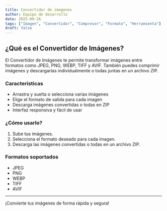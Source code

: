 ```yaml
---
title: Convertidor de imagenes
author: Equipo de desarrollo
date: 2025-09-26
tags: ["Imagen", "Convertidor", "Compresor", "Formato", "Herramienta"]
draft: false
---
```


## ¿Qué es el Convertidor de Imágenes?

El Convertidor de Imágenes te permite transformar imágenes entre formatos como JPEG, PNG, WEBP, TIFF y AVIF. También puedes comprimir imágenes y descargarlas individualmente o todas juntas en un archivo ZIP.

### Características

- Arrastra y suelta o selecciona varias imágenes
- Elige el formato de salida para cada imagen
- Descarga imágenes convertidas o todas en ZIP
- Interfaz responsiva y fácil de usar

### ¿Cómo usarlo?

1. Sube tus imágenes.
2. Selecciona el formato deseado para cada imagen.
3. Descarga las imágenes convertidas o todas en un archivo ZIP.

### Formatos soportados

- JPEG
- PNG
- WEBP
- TIFF
- AVIF

---

¡Convierte tus imágenes de forma rápida y segura!
